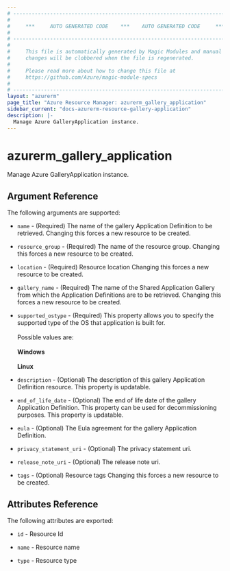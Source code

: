 ```yaml
---
# ----------------------------------------------------------------------------
#
#     ***     AUTO GENERATED CODE    ***    AUTO GENERATED CODE     ***
#
# ----------------------------------------------------------------------------
#
#     This file is automatically generated by Magic Modules and manual
#     changes will be clobbered when the file is regenerated.
#
#     Please read more about how to change this file at
#     https://github.com/Azure/magic-module-specs
#
# ----------------------------------------------------------------------------
layout: "azurerm"
page_title: "Azure Resource Manager: azurerm_gallery_application"
sidebar_current: "docs-azurerm-resource-gallery-application"
description: |-
  Manage Azure GalleryApplication instance.
---
```


# azurerm_gallery_application

Manage Azure GalleryApplication instance.


## Argument Reference

The following arguments are supported:

* `name` - (Required) The name of the gallery Application Definition to be retrieved. Changing this forces a new resource to be created.

* `resource_group` - (Required) The name of the resource group. Changing this forces a new resource to be created.

* `location` - (Required) Resource location Changing this forces a new resource to be created.

* `gallery_name` - (Required) The name of the Shared Application Gallery from which the Application Definitions are to be retrieved. Changing this forces a new resource to be created.

* `supported_ostype` - (Required) This property allows you to specify the supported type of the OS that application is built for. <br><br> Possible values are: <br><br> **Windows** <br><br> **Linux**

* `description` - (Optional) The description of this gallery Application Definition resource. This property is updatable.

* `end_of_life_date` - (Optional) The end of life date of the gallery Application Definition. This property can be used for decommissioning purposes. This property is updatable.

* `eula` - (Optional) The Eula agreement for the gallery Application Definition.

* `privacy_statement_uri` - (Optional) The privacy statement uri.

* `release_note_uri` - (Optional) The release note uri.

* `tags` - (Optional) Resource tags Changing this forces a new resource to be created.

## Attributes Reference

The following attributes are exported:

* `id` - Resource Id

* `name` - Resource name

* `type` - Resource type
